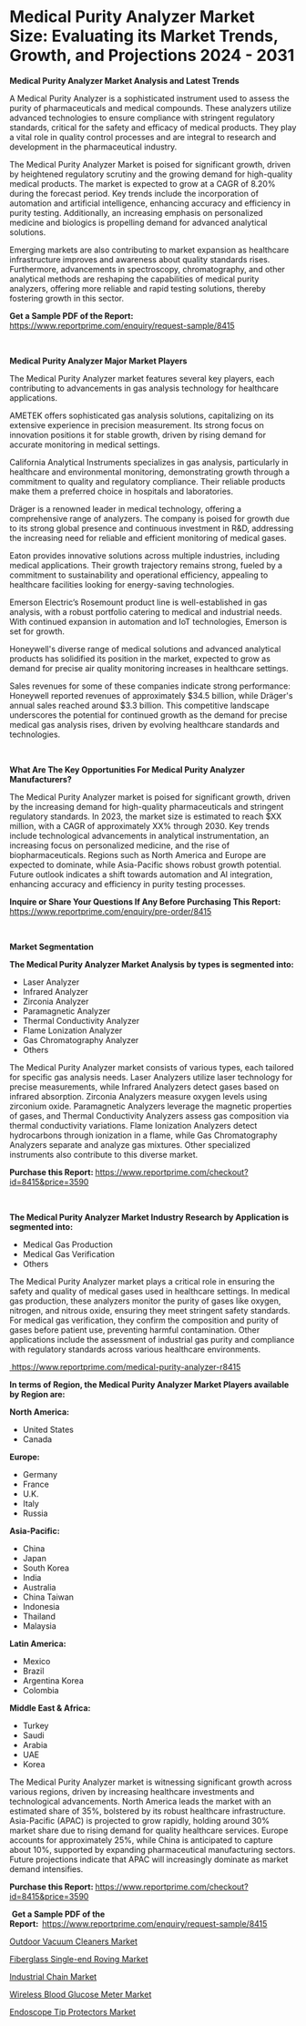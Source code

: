 <p><h1>Medical Purity Analyzer Market Size: Evaluating its Market Trends, Growth, and Projections 2024 - 2031</h1></p><p><strong>Medical Purity Analyzer Market Analysis and Latest Trends</strong></p>
<p><p>A Medical Purity Analyzer is a sophisticated instrument used to assess the purity of pharmaceuticals and medical compounds. These analyzers utilize advanced technologies to ensure compliance with stringent regulatory standards, critical for the safety and efficacy of medical products. They play a vital role in quality control processes and are integral to research and development in the pharmaceutical industry.</p><p>The Medical Purity Analyzer Market is poised for significant growth, driven by heightened regulatory scrutiny and the growing demand for high-quality medical products. The market is expected to grow at a CAGR of 8.20% during the forecast period. Key trends include the incorporation of automation and artificial intelligence, enhancing accuracy and efficiency in purity testing. Additionally, an increasing emphasis on personalized medicine and biologics is propelling demand for advanced analytical solutions.</p><p>Emerging markets are also contributing to market expansion as healthcare infrastructure improves and awareness about quality standards rises. Furthermore, advancements in spectroscopy, chromatography, and other analytical methods are reshaping the capabilities of medical purity analyzers, offering more reliable and rapid testing solutions, thereby fostering growth in this sector.</p></p>
<p><strong>Get a Sample PDF of the Report:&nbsp;</strong> <a href="https://www.reportprime.com/enquiry/request-sample/8415?utm_campaign=1435&utm_medium=2&utm_source=Github&utm_content=ia&utm_term=18102024&utm_id=medical-purity-analyzer">https://www.reportprime.com/enquiry/request-sample/8415</a></p>
<p>&nbsp;</p>
<p><strong>Medical Purity Analyzer Major Market Players</strong></p>
<p><p>The Medical Purity Analyzer market features several key players, each contributing to advancements in gas analysis technology for healthcare applications. </p><p>AMETEK offers sophisticated gas analysis solutions, capitalizing on its extensive experience in precision measurement. Its strong focus on innovation positions it for stable growth, driven by rising demand for accurate monitoring in medical settings.</p><p>California Analytical Instruments specializes in gas analysis, particularly in healthcare and environmental monitoring, demonstrating growth through a commitment to quality and regulatory compliance. Their reliable products make them a preferred choice in hospitals and laboratories.</p><p>Dräger is a renowned leader in medical technology, offering a comprehensive range of analyzers. The company is poised for growth due to its strong global presence and continuous investment in R&D, addressing the increasing need for reliable and efficient monitoring of medical gases.</p><p>Eaton provides innovative solutions across multiple industries, including medical applications. Their growth trajectory remains strong, fueled by a commitment to sustainability and operational efficiency, appealing to healthcare facilities looking for energy-saving technologies.</p><p>Emerson Electric’s Rosemount product line is well-established in gas analysis, with a robust portfolio catering to medical and industrial needs. With continued expansion in automation and IoT technologies, Emerson is set for growth.</p><p>Honeywell's diverse range of medical solutions and advanced analytical products has solidified its position in the market, expected to grow as demand for precise air quality monitoring increases in healthcare settings.</p><p>Sales revenues for some of these companies indicate strong performance: Honeywell reported revenues of approximately $34.5 billion, while Dräger's annual sales reached around $3.3 billion. This competitive landscape underscores the potential for continued growth as the demand for precise medical gas analysis rises, driven by evolving healthcare standards and technologies.</p></p>
<p>&nbsp;</p>
<p><strong>What Are The Key Opportunities For Medical Purity Analyzer Manufacturers?</strong></p>
<p><p>The Medical Purity Analyzer market is poised for significant growth, driven by the increasing demand for high-quality pharmaceuticals and stringent regulatory standards. In 2023, the market size is estimated to reach $XX million, with a CAGR of approximately XX% through 2030. Key trends include technological advancements in analytical instrumentation, an increasing focus on personalized medicine, and the rise of biopharmaceuticals. Regions such as North America and Europe are expected to dominate, while Asia-Pacific shows robust growth potential. Future outlook indicates a shift towards automation and AI integration, enhancing accuracy and efficiency in purity testing processes.</p></p>
<p><strong>Inquire or Share Your Questions If Any Before Purchasing This Report:</strong> <a href="https://www.reportprime.com/enquiry/pre-order/8415?utm_campaign=1435&utm_medium=2&utm_source=Github&utm_content=ia&utm_term=18102024&utm_id=medical-purity-analyzer">https://www.reportprime.com/enquiry/pre-order/8415</a></p>
<p>&nbsp;</p>
<p><strong>Market Segmentation</strong></p>
<p><strong>The Medical Purity Analyzer Market Analysis by types is segmented into:</strong></p>
<p><ul><li>Laser Analyzer</li><li>Infrared Analyzer</li><li>Zirconia Analyzer</li><li>Paramagnetic Analyzer</li><li>Thermal Conductivity Analyzer</li><li>Flame Lonization Analyzer</li><li>Gas Chromatography Analyzer</li><li>Others</li></ul></p>
<p><p>The Medical Purity Analyzer market consists of various types, each tailored for specific gas analysis needs. Laser Analyzers utilize laser technology for precise measurements, while Infrared Analyzers detect gases based on infrared absorption. Zirconia Analyzers measure oxygen levels using zirconium oxide. Paramagnetic Analyzers leverage the magnetic properties of gases, and Thermal Conductivity Analyzers assess gas composition via thermal conductivity variations. Flame Ionization Analyzers detect hydrocarbons through ionization in a flame, while Gas Chromatography Analyzers separate and analyze gas mixtures. Other specialized instruments also contribute to this diverse market.</p></p>
<p><strong>Purchase this Report:&nbsp;</strong><a href="https://www.reportprime.com/checkout?id=8415&price=3590&utm_campaign=1435&utm_medium=2&utm_source=Github&utm_content=ia&utm_term=18102024&utm_id=medical-purity-analyzer">https://www.reportprime.com/checkout?id=8415&price=3590</a></p>
<p>&nbsp;</p>
<p><strong>The Medical Purity Analyzer Market Industry Research by Application is segmented into:</strong></p>
<p><ul><li>Medical Gas Production</li><li>Medical Gas Verification</li><li>Others</li></ul></p>
<p><p>The Medical Purity Analyzer market plays a critical role in ensuring the safety and quality of medical gases used in healthcare settings. In medical gas production, these analyzers monitor the purity of gases like oxygen, nitrogen, and nitrous oxide, ensuring they meet stringent safety standards. For medical gas verification, they confirm the composition and purity of gases before patient use, preventing harmful contamination. Other applications include the assessment of industrial gas purity and compliance with regulatory standards across various healthcare environments.</p></p>
<p><a href="https://www.reportprime.com/medical-purity-analyzer-r8415?utm_campaign=1435&utm_medium=2&utm_source=Github&utm_content=ia&utm_term=18102024&utm_id=medical-purity-analyzer">&nbsp;https://www.reportprime.com/medical-purity-analyzer-r8415</a></p>
<p><strong>In terms of Region, the Medical Purity Analyzer Market Players available by Region are:</strong></p>
<p>
    <p> <strong> North America: </strong>
        <ul>
            <li>United States</li>
            <li>Canada</li>
        </ul>
        </p> 
    <p> <strong> Europe: </strong>
        <ul>
            <li>Germany</li>
            <li>France</li>
            <li>U.K.</li>
            <li>Italy</li>
            <li>Russia</li>
        </ul>
        </p> 
    <p> <strong> Asia-Pacific: </strong>
        <ul>
            <li>China</li>
            <li>Japan</li>
            <li>South Korea</li>
            <li>India</li>
            <li>Australia</li>
            <li>China Taiwan</li>
            <li>Indonesia</li>
            <li>Thailand</li>
            <li>Malaysia</li>
        </ul>
        </p> 
    <p> <strong> Latin America: </strong>
        <ul>
            <li>Mexico</li>
            <li>Brazil</li>
            <li>Argentina Korea</li>
            <li>Colombia</li>
        </ul>
        </p> 
    <p> <strong> Middle East & Africa: </strong>
        <ul>
            <li>Turkey</li>
            <li>Saudi</li>
            <li>Arabia</li>
            <li>UAE</li>
            <li>Korea</li>
        </ul>
    </p>
    </p>
<p><p>The Medical Purity Analyzer market is witnessing significant growth across various regions, driven by increasing healthcare investments and technological advancements. North America leads the market with an estimated share of 35%, bolstered by its robust healthcare infrastructure. Asia-Pacific (APAC) is projected to grow rapidly, holding around 30% market share due to rising demand for quality healthcare services. Europe accounts for approximately 25%, while China is anticipated to capture about 10%, supported by expanding pharmaceutical manufacturing sectors. Future projections indicate that APAC will increasingly dominate as market demand intensifies.</p></p>
<p><strong>Purchase this Report: </strong><a href="https://www.reportprime.com/checkout?id=8415&price=3590&utm_campaign=1435&utm_medium=2&utm_source=Github&utm_content=ia&utm_term=18102024&utm_id=medical-purity-analyzer">https://www.reportprime.com/checkout?id=8415&price=3590</a></p>
<p>&nbsp;<strong>Get a Sample PDF of the Report:&nbsp;&nbsp;</strong><a href="https://www.reportprime.com/enquiry/request-sample/8415?utm_campaign=1435&utm_medium=2&utm_source=Github&utm_content=ia&utm_term=18102024&utm_id=medical-purity-analyzer">https://www.reportprime.com/enquiry/request-sample/8415</a></p>
<p><strong></strong></p>
<p><p><a href="https://issuu.com/reportprime-2/docs/outdoor-vacuum-cleaners-market-size_3d3397383497e7?utm_campaign=1435&utm_medium=2&utm_source=Github&utm_content=ia&utm_term=18102024&utm_id=medical-purity-analyzer">Outdoor Vacuum Cleaners Market</a></p><p><a href="https://www.linkedin.com/pulse/global-fiberglass-single-end-roving-industry-research-report-pdkkc?utm_campaign=1435&utm_medium=2&utm_source=Github&utm_content=ia&utm_term=18102024&utm_id=medical-purity-analyzer">Fiberglass Single-end Roving Market</a></p><p><a href="https://issuu.com/reportprime-2/docs/industrial-chain-market-size-2030.p_819c77592a5996?utm_campaign=1435&utm_medium=2&utm_source=Github&utm_content=ia&utm_term=18102024&utm_id=medical-purity-analyzer">Industrial Chain Market</a></p><p><a href="https://github.com/cano01c7/Market-Research-Report-List-1/blob/main/wireless-blood-glucose-meter-market.md?utm_campaign=1435&utm_medium=2&utm_source=Github&utm_content=ia&utm_term=18102024&utm_id=medical-purity-analyzer">Wireless Blood Glucose Meter Market</a></p><p><a href="https://github.com/rebbeccawac8w/Market-Research-Report-List-1/blob/main/endoscope-tip-protectors-market.md?utm_campaign=1435&utm_medium=2&utm_source=Github&utm_content=ia&utm_term=18102024&utm_id=medical-purity-analyzer">Endoscope Tip Protectors Market</a></p></p>